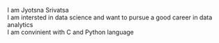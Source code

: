 I am Jyotsna Srivatsa  
I am intersted in data science and want to pursue a good career in data analytics  
I am convinient with C and Python language  